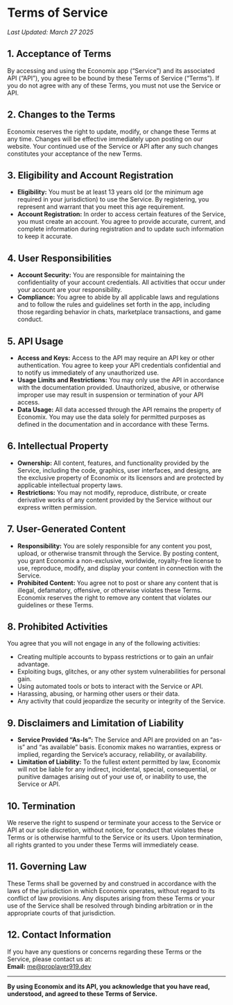 # Terms of Service

_Last Updated: March 27 2025_

## 1. Acceptance of Terms

By accessing and using the Economix app (“Service”) and its associated API (“API”), you agree to be bound by these Terms of Service (“Terms”). If you do not agree with any of these Terms, you must not use the Service or API.

## 2. Changes to the Terms

Economix reserves the right to update, modify, or change these Terms at any time. Changes will be effective immediately upon posting on our website. Your continued use of the Service or API after any such changes constitutes your acceptance of the new Terms.

## 3. Eligibility and Account Registration

- **Eligibility:** You must be at least 13 years old (or the minimum age required in your jurisdiction) to use the Service. By registering, you represent and warrant that you meet this age requirement.
- **Account Registration:** In order to access certain features of the Service, you must create an account. You agree to provide accurate, current, and complete information during registration and to update such information to keep it accurate.

## 4. User Responsibilities

- **Account Security:** You are responsible for maintaining the confidentiality of your account credentials. All activities that occur under your account are your responsibility.
- **Compliance:** You agree to abide by all applicable laws and regulations and to follow the rules and guidelines set forth in the app, including those regarding behavior in chats, marketplace transactions, and game conduct.

## 5. API Usage

- **Access and Keys:** Access to the API may require an API key or other authentication. You agree to keep your API credentials confidential and to notify us immediately of any unauthorized use.
- **Usage Limits and Restrictions:** You may only use the API in accordance with the documentation provided. Unauthorized, abusive, or otherwise improper use may result in suspension or termination of your API access.
- **Data Usage:** All data accessed through the API remains the property of Economix. You may use the data solely for permitted purposes as defined in the documentation and in accordance with these Terms.

## 6. Intellectual Property

- **Ownership:** All content, features, and functionality provided by the Service, including the code, graphics, user interfaces, and designs, are the exclusive property of Economix or its licensors and are protected by applicable intellectual property laws.
- **Restrictions:** You may not modify, reproduce, distribute, or create derivative works of any content provided by the Service without our express written permission.

## 7. User-Generated Content

- **Responsibility:** You are solely responsible for any content you post, upload, or otherwise transmit through the Service. By posting content, you grant Economix a non-exclusive, worldwide, royalty-free license to use, reproduce, modify, and display your content in connection with the Service.
- **Prohibited Content:** You agree not to post or share any content that is illegal, defamatory, offensive, or otherwise violates these Terms. Economix reserves the right to remove any content that violates our guidelines or these Terms.

## 8. Prohibited Activities

You agree that you will not engage in any of the following activities:

- Creating multiple accounts to bypass restrictions or to gain an unfair advantage.
- Exploiting bugs, glitches, or any other system vulnerabilities for personal gain.
- Using automated tools or bots to interact with the Service or API.
- Harassing, abusing, or harming other users or their data.
- Any activity that could jeopardize the security or integrity of the Service.

## 9. Disclaimers and Limitation of Liability

- **Service Provided “As-Is”:** The Service and API are provided on an “as-is” and “as available” basis. Economix makes no warranties, express or implied, regarding the Service’s accuracy, reliability, or availability.
- **Limitation of Liability:** To the fullest extent permitted by law, Economix will not be liable for any indirect, incidental, special, consequential, or punitive damages arising out of your use of, or inability to use, the Service or API.

## 10. Termination

We reserve the right to suspend or terminate your access to the Service or API at our sole discretion, without notice, for conduct that violates these Terms or is otherwise harmful to the Service or its users. Upon termination, all rights granted to you under these Terms will immediately cease.

## 11. Governing Law

These Terms shall be governed by and construed in accordance with the laws of the jurisdiction in which Economix operates, without regard to its conflict of law provisions. Any disputes arising from these Terms or your use of the Service shall be resolved through binding arbitration or in the appropriate courts of that jurisdiction.

## 12. Contact Information

If you have any questions or concerns regarding these Terms or the Service, please contact us at:  
**Email:** [me@proplayer919.dev](mailto:me@proplayer919.dev)

---

**By using Economix and its API, you acknowledge that you have read, understood, and agreed to these Terms of Service.**
